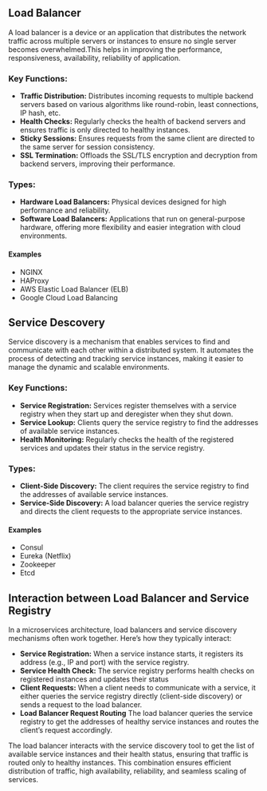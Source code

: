 ## Load Balancer
A load balancer is a device or an application that distributes the network traffic across multiple servers or instances to ensure no single server becomes overwhelmed.This helps in improving the performance, responsiveness, availability, reliability of application.
 
### Key Functions:
- <b>Traffic Distribution:</b> Distributes incoming requests to multiple backend servers based on various algorithms like round-robin, least connections, IP hash, etc.
- <b>Health Checks:</b> Regularly checks the health of backend servers and ensures traffic is only directed to healthy instances.
- <b>Sticky Sessions:</b> Ensures requests from the same client are directed to the same server for session consistency.
- <b>SSL Termination:</b> Offloads the SSL/TLS encryption and decryption from backend servers, improving their performance.

### Types:
- <b>Hardware Load Balancers:</b> Physical devices designed for high performance and reliability.
- <b>Software Load Balancers:</b> Applications that run on general-purpose hardware, offering more flexibility and easier integration with cloud environments.

#### Examples
- NGINX
- HAProxy
- AWS Elastic Load Balancer (ELB)
- Google Cloud Load Balancing


## Service Descovery
Service discovery is a mechanism that enables services to find and communicate with each other within a distributed system. It automates the process of detecting and tracking service instances, making it easier to manage the dynamic and scalable environments.

### Key Functions:
- <b>Service Registration:</b> Services register themselves with a service registry when they start up and deregister when they shut down.
- <b>Service Lookup:</b> Clients query the service registry to find the addresses of available service instances.
- <b>Health Monitoring:</b> Regularly checks the health of the registered services and updates their status in the service registry.

### Types:
- <b>Client-Side Discovery:</b> The client requires the service registry to find the addresses of available service instances.
- <b>Service-Side Discovery:</b> A load balancer queries the service registry and directs the client requests to the appropriate service instances.

#### Examples
- Consul
- Eureka (Netflix)
- Zookeeper
- Etcd

## Interaction between Load Balancer and Service Registry
In a microservices architecture, load balancers and service discovery mechanisms often work together. Here’s how they typically interact:
- <b>Service Registration:</b> When a service instance starts, it registers its address (e.g., IP and port) with the service registry.
- <b>Service Health Check:</b> The service registry performs health checks on registered instances and updates their status
- <b>Client Requests:</b> When a client needs to communicate with a service, it either queries the service registry directly (client-side discovery) or sends a request to the load balancer.
- <b>Load Balancer Request Routing</b> The load balancer queries the service registry to get the addresses of healthy service instances and routes the client’s request accordingly.


The load balancer interacts with the service discovery tool to get the list of available service instances and their health status, ensuring that traffic is routed only to healthy instances. This combination ensures efficient distribution of traffic, high availability, reliability, and seamless scaling of services.